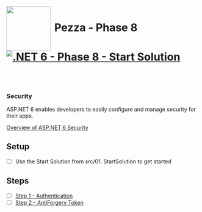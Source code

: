 <img align="left" width="116" height="116" src="pezza-logo.png" />

# &nbsp;**Pezza - Phase 8** [![.NET 6 - Phase 8 - Start Solution](https://github.com/entelect-incubator/.NET/actions/workflows/dotnet-phase8-startsolution.yml/badge.svg)](https://github.com/entelect-incubator/.NET/actions/workflows/dotnet-phase8-startsolution.yml)

<br/><br/>

### **Security**

ASP.NET 6 enables developers to easily configure and manage security for their apps.

[Overview of ASP.NET 6 Security](https://docs.microsoft.com/en-us/aspnet/core/security/?view=aspnetcore-5.0)

## **Setup**

- [ ] Use the Start Solution from src/01. StartSolution to get started

## **Steps**

- [ ] [Step 1 - Authentication](https://github.com/entelect-incubator/.NET/tree/master/Phase%208/Step%201)
- [ ] [Step 2 - AntiForgery Token](https://github.com/entelect-incubator/.NET/tree/master/Phase%208/Step%202)